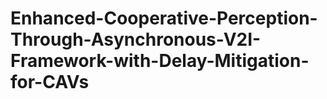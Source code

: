 # Enhanced-Cooperative-Perception-Through-Asynchronous-V2I-Framework-with-Delay-Mitigation-for-CAVs

